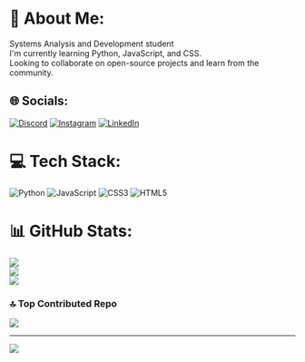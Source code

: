 # 💫 About Me:
Systems Analysis and Development student<br>I'm currently learning Python, JavaScript, and CSS.<br>Looking to collaborate on open-source projects and learn from the community.


## 🌐 Socials:
[![Discord](https://img.shields.io/badge/Discord-%237289DA.svg?logo=discord&logoColor=white)](https://discord.gg/.mystcc) [![Instagram](https://img.shields.io/badge/Instagram-%23E4405F.svg?logo=Instagram&logoColor=white)](https://instagram.com/karoldamiani) [![LinkedIn](https://img.shields.io/badge/LinkedIn-%230077B5.svg?logo=linkedin&logoColor=white)](https://linkedin.com/in/kerolayne-damiani) 

# 💻 Tech Stack:
![Python](https://img.shields.io/badge/python-3670A0?style=for-the-badge&logo=python&logoColor=ffdd54) ![JavaScript](https://img.shields.io/badge/javascript-%23323330.svg?style=for-the-badge&logo=javascript&logoColor=%23F7DF1E) ![CSS3](https://img.shields.io/badge/css3-%231572B6.svg?style=for-the-badge&logo=css3&logoColor=white) ![HTML5](https://img.shields.io/badge/html5-%23E34F26.svg?style=for-the-badge&logo=html5&logoColor=white)
# 📊 GitHub Stats:
![](https://github-readme-stats.vercel.app/api?username=karoldamiani&theme=material-palenight&hide_border=false&include_all_commits=false&count_private=false)<br/>
![](https://github-readme-streak-stats.herokuapp.com/?user=karoldamiani&theme=material-palenight&hide_border=false)<br/>
![](https://github-readme-stats.vercel.app/api/top-langs/?username=karoldamiani&theme=material-palenight&hide_border=false&include_all_commits=false&count_private=false&layout=compact)

### 🔝 Top Contributed Repo
![](https://github-contributor-stats.vercel.app/api?username=karoldamiani&limit=5&theme=material-palenight&combine_all_yearly_contributions=true)

---
[![](https://visitcount.itsvg.in/api?id=karoldamiani&icon=0&color=6)](https://visitcount.itsvg.in)

<!-- Proudly created with GPRM ( https://gprm.itsvg.in ) -->
